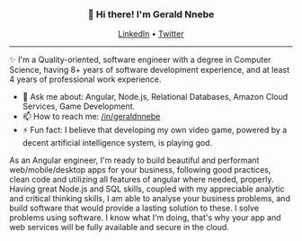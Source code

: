 <h3 align="center">👋 Hi there! I'm Gerald Nnebe</h3>
<p align="center">
  <a href="https://linkedin.com/in/geraldnnebe">LinkedIn</a> •
  <a href="https://twitter.com/Sabre_Foxx">Twitter</a>
</p>

---
✨ I'm a Quality-oriented, software engineer with a degree in Computer Science, having 8+ years of software development experience, and at least 4 years of professional work experience.

- 💬 Ask me about: Angular, Node.js, Relational Databases, Amazon Cloud Services, Game Development.
- 📫 How to reach me: [/in/geraldnnebe](https://linkedin.com/in/geraldnnebe)
- ⚡ Fun fact: I believe that developing my own video game, powered by a decent artificial intelligence system, is playing god.

As an Angular engineer, I'm ready to build beautiful and performant web/mobile/desktop apps for your business, following good practices, clean code and utilizing all features of angular where needed, properly. Having great Node.js and SQL skills, coupled with my appreciable analytic and critical thinking skills, I am able to analyse your business problems, and build software that would provide a lasting solution to these. I solve problems using software. I know what I'm doing, that's why your app and web services will be fully available and secure in the cloud.

<!--
**SabreFoxx/SabreFoxx** is a ✨ _special_ ✨ repository because its `README.md` (this file) appears on your GitHub profile.

Here are some ideas to get you started:

- 🔭 I’m currently working on ...
- 🌱 I’m currently learning ...
- 👯 I’m looking to collaborate on ...
- 🤔 I’m looking for help with ...
- 💬 Ask me about ...
- 📫 How to reach me: ...
- 😄 Pronouns: ...
- ⚡ Fun fact: ...
-->
